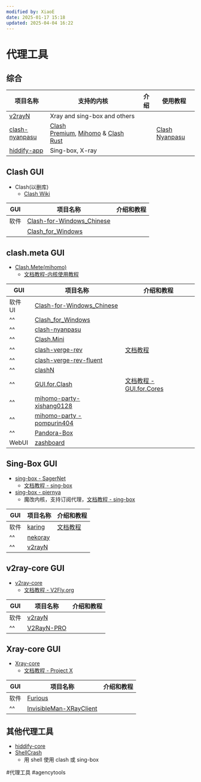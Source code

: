 ```yaml
---
modified by: XiaoE
date: 2025-01-17 15:18
updated: 2025-04-04 16:22
---
```

# 代理工具

## 综合

| 项目名称                                                            | 支持的内核                                                                                                                                                 | 介绍  | 使用教程                                           |
| --------------------------------------------------------------- | ----------------------------------------------------------------------------------------------------------------------------------------------------- | --- | ---------------------------------------------- |
| [v2rayN](https://github.com/2dust/v2rayN)                       | Xray and sing-box and others                                                                                                                          |     |                                                |
| [clash-nyanpasu](https://github.com/LibNyanpasu/clash-nyanpasu) | [Clash Premium](https://github.com/Dreamacro/clash), [Mihomo](https://github.com/MetaCubeX/mihomo) & [Clash Rust](https://github.com/Watfaq/clash-rs) |     | [Clash Nyanpasu](https://nyanpasu.elaina.moe/) |
| [hiddify-app](https://github.com/hiddify/hiddify-app)           | Sing-box, X-ray                                                                                                                                       |     |                                                |

## Clash GUI
- Clash(以删库)
	- [Clash Wiki](https://clash.wiki/)

| GUI | 项目名称                                                                             | 介绍和教程 |
| --- | -------------------------------------------------------------------------------- | ----- |
| 软件  | [Clash-for-Windows_Chinese](https://github.com/Z-Siqi/Clash-for-Windows_Chinese) |       |
|     | [Clash_for_Windows](https://github.com/clashdownload/Clash_for_Windows)          |       |

## clash.meta GUI
- [Clash.Mete(mihomo)](https://github.com/MetaCubeX/mihomo)
	- [文档教程-内核使用教程](https://wiki.metacubex.one/)

| GUI   | 项目名称                                                                                | 介绍和教程                                                       |
| ----- | ----------------------------------------------------------------------------------- | ----------------------------------------------------------- |
| 软件 UI | [Clash-for-Windows_Chinese](https://github.com/Z-Siqi/Clash-for-Windows_Chinese)    |                                                             |
| ^^    | [Clash_for_Windows](https://github.com/clashdownload/Clash_for_Windows)             |                                                             |
| ^^    | [clash-nyanpasu](https://github.com/LibNyanpasu/clash-nyanpasu)                     |                                                             |
| ^^    | [Clash.Mini](https://github.com/MetaCubeX/Clash.Mini)                               |                                                             |
| ^^    | [clash-verge-rev](https://github.com/clash-verge-rev/clash-verge-rev)               | [文档教程](https://clashvergerev.com/)                          |
| ^^    | [clash-verge-rev-fluent](https://github.com/Daydreamer-riri/clash-verge-rev-fluent) |                                                             |
| ^^    | [clashN](https://github.com/2dust/clashN)                                           |                                                             |
| ^^    | [GUI.for.Clash](https://github.com/GUI-for-Cores/GUI.for.Clash)                     | [文档教程 - GUI.for.Cores](https://gui-for-cores.github.io/zh/) |
| ^^    | [mihomo-party- xishang0128](https://github.com/xishang0128/mihomo-party)            |                                                             |
| ^^    | [mihomo-party - pompurin404](https://github.com/pompurin404/mihomo-party)           |                                                             |
| ^^    | [Pandora-Box](https://github.com/snakem982/Pandora-Box)                             |                                                             |
| WebUI | [zashboard](https://github.com/Zephyruso/zashboard)                                 |                                                             |

## Sing-Box GUI
- [sing-box - SagerNet](https://github.com/SagerNet/sing-box)
	- [文档教程 - sing-box](https://sing-box.sagernet.org/zh/)
- [sing-box - piernya](https://github.com/PuerNya/sing-box)
	- 魔改内核，支持订阅代理，[文档教程 - sing-box](https://sing-box.sagernet.org/zh/)

| GUI | 项目名称                                              | 介绍和教程                       |
| --- | ------------------------------------------------- | --------------------------- |
| 软件  | [karing](https://github.com/KaringX/karing)       | [文档教程](https://karing.app/) |
| ^^  | [nekoray](https://github.com/MatsuriDayo/nekoray) |                             |
| ^^  | [v2rayN](https://github.com/2dust/v2rayN)         |                             |

## v2ray-core GUI
- [v2ray-core](https://github.com/v2fly/v2ray-core)
	- [文档教程 - V2Fly.org](https://www.v2fly.org/)

| GUI | 项目名称                                                    | 介绍和教程 |
| --- | ------------------------------------------------------- | ----- |
| 软件  | [v2rayN](https://github.com/2dust/v2rayN)               |       |
| ^^  | [V2RayN-PRO](https://github.com/lowercase78/V2RayN-PRO) |       |

## Xray-core GUI
- [Xray-core](https://github.com/XTLS/Xray-core)
	- [文档教程 - Project X](https://xtls.github.io/)

| GUI | 项目名称                                                                                  | 介绍和教程 |
| --- | ------------------------------------------------------------------------------------- | ----- |
| 软件  | [Furious](https://github.com/LorenEteval/Furious)                                     |       |
| ^^  | [InvisibleMan-XRayClient](https://github.com/InvisibleManVPN/InvisibleMan-XRayClient) |       |

## 其他代理工具
- [hiddify-core](https://github.com/hiddify/hiddify-core)
- [ShellCrash](https://github.com/juewuy/ShellCrash)
	- 用 shell 使用 clash 或 sing-box

#代理工具 #agencytools